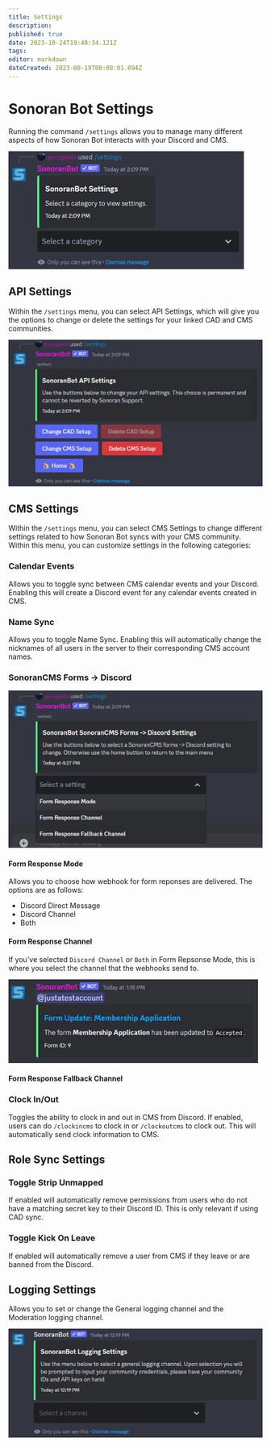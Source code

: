 ```yaml
---
title: Settings
description: 
published: true
date: 2023-10-24T19:40:34.121Z
tags: 
editor: markdown
dateCreated: 2023-08-19T00:08:01.094Z
---
```


# Sonoran Bot Settings

Running the command `/settings` allows you to manage many different aspects of how Sonoran Bot interacts with your Discord and CMS.

![bot_settings.png](/tutorials/getting-started/settings/bot_settings.png)

## API Settings

Within the `/settings` menu, you can select API Settings, which will give you the options to change or delete the settings for your linked CAD and CMS communities.

![bot_apisettings.png](/tutorials/getting-started/settings/bot_apisettings.png)

## CMS Settings

Within the `/settings` menu, you can select CMS Settings to change different settings related to how Sonoran Bot syncs with your CMS community. Within this menu, you can customize settings in the following categories:

### Calendar Events

Allows you to toggle sync between CMS calendar events and your Discord. Enabling this will create a Discord event for any calendar events created in CMS.

### Name Sync

Allows you to toggle Name Sync. Enabling this will automatically change the nicknames of all users in the server to their corresponding CMS account names.

### SonoranCMS Forms -> Discord

![bot_cmsformsdiscord.png](/tutorials/getting-started/settings/bot_cmsformsdiscord.png)

#### Form Response Mode

Allows you to choose how webhook for form reponses are delivered. The options are as follows:
- Discord Direct Message
- Discord Channel
- Both

#### Form Response Channel

If you've selected `Discord Channel` or `Both` in Form Repsonse Mode, this is where you select the channel that the webhooks send to.

![bot_formresponsemsg.png](/tutorials/getting-started/settings/bot_formresponsemsg.png)

#### Form Response Fallback Channel

### Clock In/Out

Toggles the ability to clock in and out in CMS from Discord. If enabled, users can do `/clockincms` to clock in or `/clockoutcms` to clock out. This will automatically send clock information to CMS.

## Role Sync Settings

### Toggle Strip Unmapped
If enabled will automatically remove permissions from users who do not have a matching secret key to their Discord ID. This is only relevant if using CAD sync.
### Toggle Kick On Leave 
If enabled will automatically remove a user from CMS if they leave or are banned from the Discord.

## Logging Settings

Allows you to set or change the General logging channel and the Moderation logging channel.

![bot_setloggingchannel.png](/tutorials/getting-started/settings/moderation/bot_setloggingchannel.png)